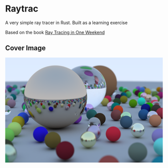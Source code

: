 # Raytrac

A very simple ray tracer in Rust. Built as a learning exercise

Based on the book [Ray Tracing in One Weekend](https://github.com/petershirley/raytracinginoneweekend)

## Cover Image

![Ray Tracing in One Weekend Cover](output/cover.png)
